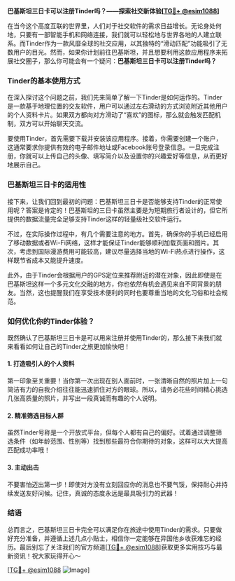 **巴基斯坦三日卡可以注册Tinder吗？——探索社交新体验[[TG💪+ @esim1088](https://t.me/s/esim1088)]**

在当今这个高度互联的世界里，人们对于社交软件的需求日益增长。无论身处何地，只要有一部智能手机和网络连接，我们就可以轻松地与世界各地的人建立联系。而Tinder作为一款风靡全球的社交应用，以其独特的“滑动匹配”功能吸引了无数用户的目光。然而，如果你计划前往巴基斯坦，并且想要利用这款应用程序来拓展社交圈子，那么你可能会有一个疑问：**巴基斯坦三日卡可以注册Tinder吗？**

### Tinder的基本使用方式

在深入探讨这个问题之前，我们先来简单了解一下Tinder是如何运作的。Tinder是一款基于地理位置的交友软件，用户可以通过左右滑动的方式浏览附近其他用户的个人资料卡片。如果双方都向对方滑动了“喜欢”的图标，那么就会触发匹配机制，双方可以开始聊天交流。

要使用Tinder，首先需要下载并安装该应用程序。接着，你需要创建一个账户，这通常要求你提供有效的电子邮件地址或Facebook账号登录信息。一旦完成注册，你就可以上传自己的头像、填写简介以及设置你的兴趣爱好等信息，从而更好地展示自己。

### 巴基斯坦三日卡的适用性

接下来，让我们回到最初的问题：巴基斯坦三日卡是否能够支持Tinder的正常使用呢？答案是肯定的！巴基斯坦的三日卡虽然主要是为短期旅行者设计的，但它所提供的数据流量完全足够支持Tinder这样的轻量级社交软件运行。

不过，在实际操作过程中，有几个需要注意的地方。首先，确保你的手机已经启用了移动数据或者Wi-Fi网络，这样才能保证Tinder能够顺利加载页面和图片。其次，考虑到国际漫游费用可能较高，建议尽量选择当地的Wi-Fi热点进行操作，这样既节省成本又能提升速度。

此外，由于Tinder会根据用户的GPS定位来推荐附近的潜在对象，因此即使是在巴基斯坦这样一个多元文化交融的地方，你也依然有机会遇见来自不同背景的朋友。当然，这也提醒我们在享受技术便利的同时也要尊重当地的文化习俗和社会规范。

### 如何优化你的Tinder体验？

既然确认了巴基斯坦三日卡是可以用来注册并使用Tinder的，那么接下来我们就来看看如何让自己的Tinder之旅更加愉快吧！

#### 1. 打造吸引人的个人资料
第一印象至关重要！当你第一次出现在别人面前时，一张清晰自然的照片加上一句简洁有力的自我介绍往往能迅速抓住对方的眼球。所以，请务必花些时间精心挑选几张高质量的照片，并写出一段真诚而有趣的个人说明。

#### 2. 精准筛选目标人群
虽然Tinder号称是一个开放式平台，但每个人都有自己的偏好。试着通过调整筛选条件（如年龄范围、性别等）找到那些最符合你期待的对象，这样可以大大提高匹配成功率哦！

#### 3. 主动出击
不要害怕迈出第一步！即使对方没有立刻回应你的消息也不要气馁，保持耐心并持续发送友好问候。记住，真诚的态度永远是最具吸引力的武器！

### 结语

总而言之，巴基斯坦三日卡完全可以满足你在旅途中使用Tinder的需求。只要做好充分准备，并遵循上述几点小贴士，相信你一定能够在异国他乡收获难忘的经历。最后别忘了关注我们的官方频道[[TG💪+ @esim1088](https://t.me/s/esim1088)]获取更多实用技巧与最新资讯！祝大家玩得开心～

[[TG💪+ @esim1088](https://t.me/s/esim1088) ![Image](https://i.postimg.cc/4NQfJmqS/Snipaste-2025-05-13-00-14-12.png)]